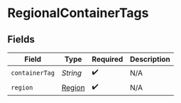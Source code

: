 # RegionalContainerTags


## Fields

| Field                                   | Type                                    | Required                                | Description                             |
| --------------------------------------- | --------------------------------------- | --------------------------------------- | --------------------------------------- |
| `containerTag`                          | *String*                                | :heavy_check_mark:                      | N/A                                     |
| `region`                                | [Region](../../models/shared/Region.md) | :heavy_check_mark:                      | N/A                                     |